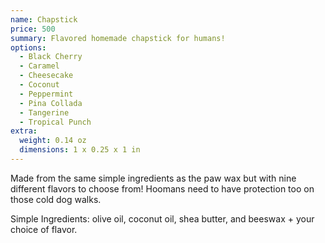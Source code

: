 ```yaml
---
name: Chapstick
price: 500
summary: Flavored homemade chapstick for humans!
options:
  - Black Cherry
  - Caramel
  - Cheesecake
  - Coconut
  - Peppermint
  - Pina Collada
  - Tangerine
  - Tropical Punch
extra:
  weight: 0.14 oz
  dimensions: 1 x 0.25 x 1 in
---
```


Made from the same simple ingredients as the paw wax but with nine different flavors to choose from! Hoomans need to have protection too on those cold dog walks.

Simple Ingredients: olive oil, coconut oil, shea butter, and beeswax + your choice of flavor.